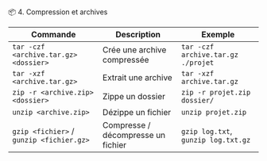 
📦 4. Compression et archives


| Commande                                 | Description                        | Exemple                             |
| ---------------------------------------- | ---------------------------------- | ----------------------------------- |
| `tar -czf <archive.tar.gz> <dossier>`    | Crée une archive compressée        | `tar -czf archive.tar.gz ./projet`  |
| `tar -xzf <archive.tar.gz>`              | Extrait une archive                | `tar -xzf archive.tar.gz`           |
| `zip -r <archive.zip> <dossier>`         | Zippe un dossier                   | `zip -r projet.zip dossier/`        |
| `unzip <archive.zip>`                    | Dézippe un fichier                 | `unzip projet.zip`                  |
| `gzip <fichier>` / `gunzip <fichier.gz>` | Compresse / décompresse un fichier | `gzip log.txt`, `gunzip log.txt.gz` |

